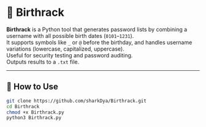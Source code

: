 # 🎂 Birthrack

**Birthrack** is a Python tool that generates password lists by combining a username with all possible birth dates (`0101`–`1231`).  
It supports symbols like `_` or `@` before the birthday, and handles username variations (lowercase, capitalized, uppercase).  
Useful for security testing and password auditing.  
Outputs results to a `.txt` file.

---

## 🚀 How to Use

```bash
git clone https://github.com/sharkDya/Birthrack.git
cd Birthrack
chmod +x Birthrack.py
python3 Birthrack.py
